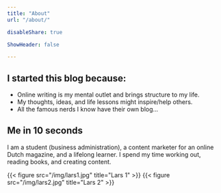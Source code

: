 ```yaml
---
title: "About"
url: "/about/"

disableShare: true

ShowHeader: false

---
```


## I started this blog because:

- Online writing is my mental outlet and brings structure to my life.
- My thoughts, ideas, and life lessons might inspire/help others.
- All the famous nerds I know have their own blog...

## Me in 10 seconds

I am a student (business administration), a content marketer for an online Dutch magazine, and a lifelong learner. I spend my time working out, reading books, and creating content.

{{< figure src="/img/lars1.jpg" title="Lars 1" >}}
{{< figure src="/img/lars2.jpg" title="Lars 2" >}}

<style>
    .figure img {
        border-radius: 10px;
    }
</style>

